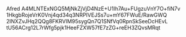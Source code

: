 Afred
A4MLNTExNGQ5MjNkZjVjD4NzE+U1Ih7Au+FUgzuVnY7O+fiN7v
1HkgbRojeVrK0Vnj4qd34q3NRPIVEJSs7u+mY67FWuE/RawGWQ
2INXZvJHq2QQg8FKRVIM95sygQn7Q1SNfVq0RpnSkSeeDcHEvL
tU56ACrg12L7rWfg5pjk1HeeFZXW57fE7zZG+reEH3ZQvsMRqt
